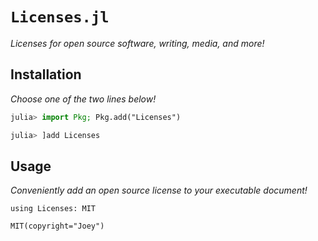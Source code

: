 # `Licenses.jl`

_Licenses for open source software, writing, media, and more!_

## Installation

_Choose one of the two lines below!_

```julia
julia> import Pkg; Pkg.add("Licenses")

julia> ]add Licenses
```

## Usage

_Conveniently add an open source license to your executable document!_

```@repl main
using Licenses: MIT

MIT(copyright="Joey")
```
